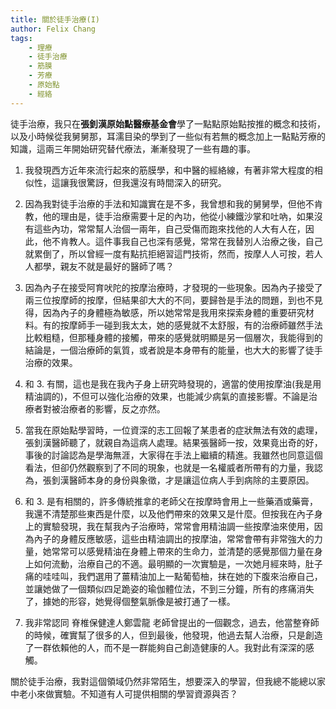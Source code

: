 ```yaml
---
title: 關於徒手治療(I)
author: Felix Chang
tags:
    - 理療
    - 徒手治療
    - 筋膜
    - 芳療
    - 原始點
    - 經絡
---
```


徒手治療，我只在**張釗漢原始點醫療基金會**學了一點點原始點按推的概念和技術，以及小時候從我舅舅那，耳濡目染的學到了一些似有若無的概念加上一點點芳療的知識，這兩三年開始研究替代療法，漸漸發現了一些有趣的事。

1. 我發現西方近年來流行起來的筋膜學，和中醫的經絡線，有著非常大程度的相似性，這讓我很驚訝，但我還沒有時間深入的研究。

2. 因為我對徒手治療的手法和知識實在是不多，我曾想和我的舅舅學，但他不肯教，他的理由是，徒手治療需要十足的內功，他從小練鐵沙掌和吐吶，如果沒有這些內功，常常幫人治個一兩年，自己受傷而跑來找他的人大有人在，因此，他不肯教人。這件事我自己也深有感覺，常常在我替別人治療之後，自己就累倒了，所以曾經一度有點抗拒絕習這門技術，然而，按摩人人可按，若人人都學，親友不就是最好的醫師了嗎？

3. 因為內子在接受阿育吠陀的按摩治療時，才發現的一些現象。因為內子接受了兩三位按摩師的按摩，但結果卻大大的不同，要歸咎是手法的問題，到也不見得，因為內子的身體極為敏感，所以她常常是我用來探索身體的重要研究材料。有的按摩師手一碰到我太太，她的感覺就不太舒服，有的治療師雖然手法比較粗糙，但那種身體的接觸，帶來的感覺就明顯是另一個層次，我能得到的結論是，一個治療師的氣質，或者說是本身帶有的能量，也大大的影響了徒手治療的效果。

4. 和 3. 有關，這也是我在我內子身上研究時發現的，適當的使用按摩油(我是用精油調的)，不但可以強化治療的效果，也能減少病氣的直接影響。不論是治療者對被治療者的影響，反之亦然。

5. 當我在原始點學習時，一位資深的志工回報了某患者的症狀無法有效的處理，張釗漢醫師聽了，就親自為這病人處理。結果張醫師一按，效果竟出奇的好，事後的討論認為是學海無涯，大家得在手法上繼續的精進。我雖然也同意這個看法，但卻仍然觀察到了不同的現象，也就是一名權威者所帶有的力量，我認為，張釗漢醫師本身的身份與象徵，才是讓這位病人手到病除的主要原因。

6. 和 3. 是有相關的，許多傳統推拿的老師父在按摩時會用上一些藥酒或藥膏，我還不清楚那些東西是什麼，以及他們帶來的效果又是什麼。但按我在內子身上的實驗發現，我在幫我內子治療時，常常會用精油調一些按摩油來使用，因為內子的身體反應敏感，這些由精油調出的按摩油，常常會帶有非常強大的力量，她常常可以感覺精油在身體上帶來的生命力，並清楚的感覺那個力量在身上如何流動，治療自己的不適。最明顯的一次實驗是，一次她月經來時，肚子痛的哇哇叫，我們選用了薑精油加上一點葡萄柚，抹在她的下腹來治療自己，並讓她做了一個類似四足跪姿的瑜伽體位法，不到三分鐘，所有的疼痛消失了，據她的形容，她覺得個整氣脈像是被打通了一樣。

7. 我非常認同 脊椎保健達人鄭雲龍 老師曾提出的一個觀念，過去，他當整脊師的時候，確實幫了很多的人，但到最後，他發現，他過去幫人治療，只是創造了一群依賴他的人，而不是一群能夠自己創造健康的人。我對此有深深的感觸。

關於徒手治療，我對這個領域仍然非常陌生，想要深入的學習，但我總不能總以家中老小來做實驗。不知道有人可提供相關的學習資源與否？
